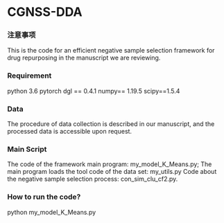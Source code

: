# CGNSS-DDA

### 注意事项
This is the code for an efficient negative sample selection framework for drug repurposing in the manuscript we are reviewing.

### Requirement
python 3.6
pytorch
dgl == 0.4.1
numpy== 1.19.5
scipy==1.5.4


### Data
The procedure of data collection is described in our manuscript, and the processed data is accessible upon request.

### Main Script
The code of the framework main program: my_model_K_Means.py;
The main program loads the tool code of the data set: my_utils.py
Code about the negative sample selection process: con_sim_clu_cf2.py.


### How to run the code?
python my_model_K_Means.py
